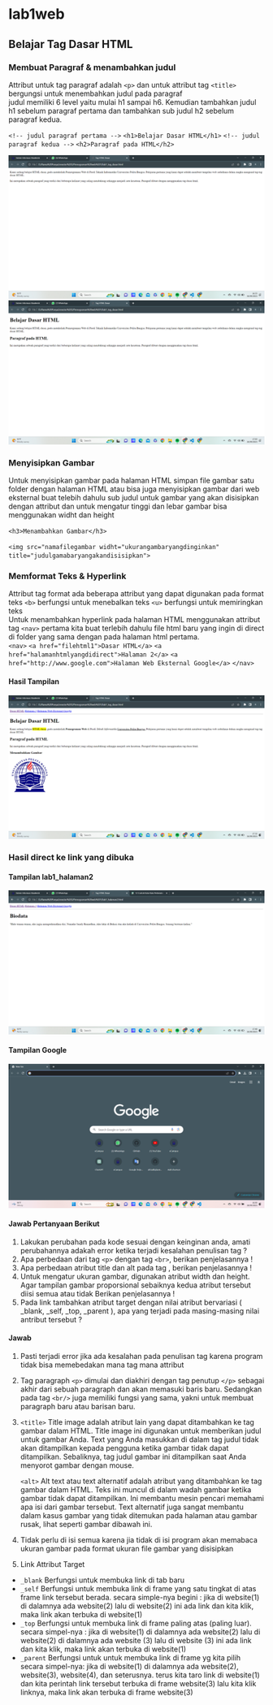 # lab1web
## Belajar Tag Dasar HTML

### Membuat Paragraf & menambahkan judul
Attribut untuk tag paragraf adalah `<p>` dan untuk attribut tag `<title>` bergungsi untuk menembahkan judul pada paragraf<br>
judul memiliki 6 level yaitu mulai h1 sampai h6. Kemudian tambahkan judul h1 sebelum paragraf pertama dan tambahkan sub judul h2 sebelum paragraf kedua.

`<!-- judul paragraf pertama -->`
`<h1>Belajar Dasar HTML</h1>`
`<!-- judul paragraf kedua -->`
`<h2>Paragraf pada HTML</h2>`<br>

![Gambar 1](gambar/1.png)<br>
![Gambar 2](gambar/2.png)<br>

### Menyisipkan Gambar
Untuk menyisipkan gambar pada halaman HTML simpan file gambar satu folder dengan halaman HTML atau bisa juga menyisipkan gambar dari web eksternal
buat telebih dahulu sub judul untuk gambar yang akan disisipkan dengan attribut dan untuk mengatur tinggi dan lebar gambar bisa menggunakan widht dan height

`<h3>Menambahkan Gambar</h3>`

`<img src="namafilegambar widht="ukurangambaryangdinginkan" title="judulgamabaryangakandisisipkan">`

### Memformat Teks & Hyperlink
Attribut tag format ada beberapa attribut yang dapat digunakan pada format teks
`<b>` berfungsi untuk menebalkan teks `<u>` berfungsi untuk memiringkan teks<br>
Untuk menambahkan hyperlink pada halaman HTML menggunakan attribut tag `<nav>` pertama kita buat terlebih dahulu file html baru yang ingin di direct di folder yang sama dengan pada halaman html pertama.<br>
`<nav>` 
`<a href="filehtml1">Dasar HTML</a>`
`<a href="halamanhtmlyangdidirect">Halaman 2</a>`
`<a href="http://www.google.com">Halaman Web Eksternal Google</a>`
`</nav>`

#### Hasil Tampilan
![Gambar 5](gambar/5.png)<br>

### Hasil direct ke link yang dibuka

#### Tampilan lab1_halaman2
![Gambar 6](gambar/6.png)<br>

#### Tampilan Google
![Gambar 7](gambar/7.png)<br>

#### Jawab Pertanyaan Berikut
1. Lakukan perubahan pada kode sesuai dengan keinginan anda, amati perubahannya adakah error ketika terjadi kesalahan penulisan tag ?
2. Apa perbedaan dari tag `<p>` dengan tag `<br>`, berikan penjelasannya !
3. Apa perbedaan atribut title dan alt pada tag <img>, berikan penjelasannya !
4. Untuk mengatur ukuran gambar, digunakan atribut width dan height. Agar tampilan gambar proporsional sebaiknya kedua atribut tersebut diisi semua atau tidak Berikan penjelasannya !
5. Pada link tambahkan atribut target dengan nilai atribut bervariasi ( _blank, _self, _top, _parent ), apa yang terjadi pada masing-masing nilai antribut tersebut ?

#### Jawab
1. Pasti terjadi error jika ada kesalahan pada penulisan tag karena program tidak bisa memebedakan mana tag mana attribut

2. Tag paragraph `<p>` dimulai dan diakhiri dengan tag penutup `</p>` sebagai akhir dari sebuah paragraph dan akan memasuki baris baru. Sedangkan pada tag `<br/>` juga memiliki fungsi yang sama, yakni untuk membuat paragraph baru atau barisan baru.

3. `<title>` Title image adalah atribut lain yang dapat ditambahkan ke tag gambar dalam HTML. Title image ini digunakan untuk memberikan judul untuk gambar Anda. Text yang Anda masukkan di dalam tag judul tidak akan ditampilkan kepada pengguna ketika gambar tidak dapat ditampilkan. Sebaliknya, tag judul gambar ini ditampilkan saat Anda menyorot gambar dengan mouse.

    `<alt>` Alt text atau text alternatif adalah atribut yang ditambahkan ke tag gambar dalam HTML. Teks ini muncul di dalam wadah gambar ketika gambar tidak dapat ditampilkan. Ini membantu mesin pencari memahami apa isi dari gambar tersebut. Text alternatif juga sangat membantu dalam kasus gambar yang tidak ditemukan pada halaman atau gambar rusak, lihat seperti gambar dibawah ini.

4. Tidak perlu di isi semua karena jia tidak di isi program akan memabaca ukuran gambar pada format ukuran file gambar yang disisipkan

5. Link Attribut Target
- `_blank` Berfungsi untuk membuka link di tab baru
- `_self` Berfungsi untuk membuka link di frame yang satu tingkat di atas frame link tersebut berada.
secara simple-nya begini :
jika di website(1) di dalamnya ada website(2) lalu di website(2) ini ada link dan kita klik, maka link akan terbuka di website(1)
- `_top` Berfungsi untuk membuka link di frame paling atas (paling luar).
secara simpel-nya :
jika di website(1) di dalamnya ada website(2) lalu di website(2) di dalamnya ada website (3) lalu di website (3) ini ada link dan kita klik, maka link akan terbuka di website(1)
- `_parent` Berfungsi untuk untuk membuka link di frame yg kita pilih
secara simpel-nya:
jika di website(1) di dalamnya ada website(2), website(3), website(4), dan seterusnya. terus kita taro link di website(1) dan kita perintah link tersebut terbuka di frame website(3) lalu kita klik linknya, maka link akan terbuka di frame website(3)